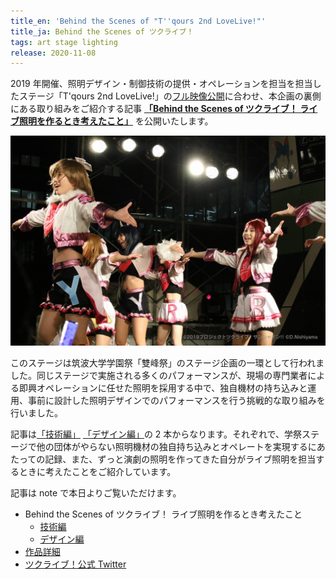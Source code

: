 ```yaml
---
title_en: 'Behind the Scenes of "T''qours 2nd LoveLive!"'
title_ja: Behind the Scenes of ツクライブ！
tags: art stage lighting
release: 2020-11-08
---
```


2019 年開催、照明デザイン・制御技術の提供・オペレーションを担当を担当したステージ「T'qours 2nd LoveLive!」の[フル映像公開](https://youtu.be/uOftsbFQ33g)に合わせ、本企画の裏側にある取り組みをご紹介する記事 [**「Behind the Scenes of ツクライブ！ ライブ照明を作るとき考えたこと」**](https://note.com/nandenjin/n/n9a08fdcaaff8) を公開いたします。

[![](/works/tsukulive19/0.jpg)](https://www.youtube.com/watch?v=uOftsbFQ33g)

このステージは筑波大学学園祭「雙峰祭」のステージ企画の一環として行われました。同じステージで実施される多くのパフォーマンスが、現場の専門業者による即興オペレーションに任せた照明を採用する中で、独自機材の持ち込みと運用、事前に設計した照明デザインでのパフォーマンスを行う挑戦的な取り組みを行いました。

記事は[「技術編」](https://note.com/nandenjin/n/n9a08fdcaaff8) [「デザイン編」](https://note.com/nandenjin/n/naaf4cb3f364e)の 2 本からなります。それぞれで、学祭ステージで他の団体がやらない照明機材の独自持ち込みとオペレートを実現するにあたっての記録、また、ずっと演劇の照明を作ってきた自分がライブ照明を担当するときに考えたことをご紹介しています。

記事は note で本日よりご覧いただけます。

- Behind the Scenes of ツクライブ！ ライブ照明を作るとき考えたこと
  - [技術編](https://note.com/nandenjin/n/n9a08fdcaaff8)
  - [デザイン編](https://note.com/nandenjin/n/naaf4cb3f364e)
- [作品詳細](/works/tsukulive19.md)
- [ツクライブ！公式 Twitter](https://twitter.com/tsuku_live)
